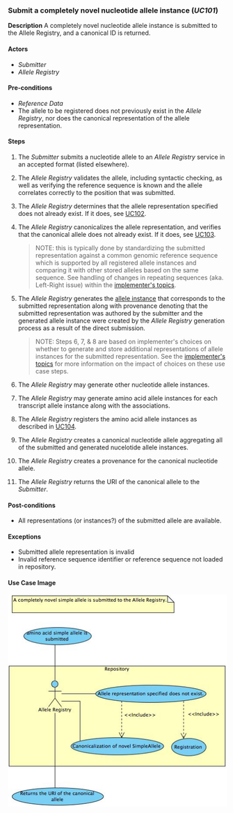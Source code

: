 ### Submit a completely novel nucleotide allele instance (*UC101*)

**Description**
A completely novel nucleotide allele instance is submitted to the Allele Registry, and a canonical ID is returned.

#### Actors

- *Submitter*
- *Allele Registry*

#### Pre-conditions

- *Reference Data*
- The allele to be registered does not previously exist in the *Allele Registry*, nor does the canonical representation of the allele representation.

#### Steps

1. The *Submitter* submits a nucleotide allele to an *Allele Registry* service in an accepted format (listed elsewhere).
2. The *Allele Registry* validates the allele, including syntactic checking, as well as verifying the reference sequence is known and the allele correlates correctly to the position that was submitted.
3. The *Allele Registry* determines that the allele representation specified does not already exist. If it does, see [UC102](./UC102.md).
4. The *Allele Registry* canonicalizes the allele representation, and verifies that the canonical allele does not already exist. If it does, see [UC103](./UC103.md). 

    >NOTE: this is typically done by standardizing the submitted representation against a common genomic reference sequence which is supported by all registered allele instances and comparing it with other stored alleles based on the same sequence.  See handling of changes in repeating sequences (aka. Left-Right issue) within the [implementer's topics](../implementer_topics.md#approaches-to-handling-left-right-issue-at-submission). 

5. The *Allele Registry* generates the [allele instance](../implementer_topics.md#generating--storing-all-v-submission-only-allele-instances) that corresponds to the submitted representation along with provenance denoting that the submitted representation was authored by the submitter and the generated allele instance were created by the *Allele Registry* generation process as a result of the direct submission.

    >NOTE: Steps 6, 7, & 8 are based on implementer's choices on whether to generate and store additional representations of allele instances for the submitted representation.  See the [implementer's topics](../implementer_topics.md#generating--storing-all-v-submission-only-allele-instances) for more information on the impact of choices on these use case steps.

6. The *Allele Registry* may generate other nucleotide allele instances.
7. The *Allele Registry* may generate amino acid allele instances for each transcript allele instance along with the associations.
8. The *Allele Registry* registers the amino acid allele instances as described in [UC104](./UC104.md).
9. The *Allele Registry* creates a canonical nucleotide allele aggregating all of the submitted and generated nucelotide allele instances.
10. The *Allele Registry* creates a provenance for the canonical nucleotide allele.
11. The *Allele Registry* returns the URI of the canonical allele to the *Submitter*.

#### Post-conditions
- All representations (or instances?) of the submitted allele are available. 

#### Exceptions

- Submitted allele representation is invalid
- Invalid reference sequence identifier or reference sequence not loaded in repository.

#### Use Case Image

![logo](https://github.com/clingen-data-model/allele-registry/blob/master/images/UC101.jpg)


